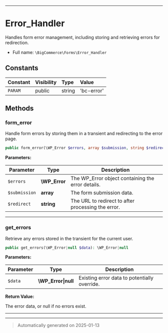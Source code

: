 ***

# Error_Handler

Handles form error management, including storing and retrieving errors for redirection.



* Full name: `\BigCommerce\Forms\Error_Handler`


## Constants

| Constant | Visibility | Type | Value |
|:---------|:-----------|:-----|:------|
|`PARAM`|public|string|&#039;bc-error&#039;|


## Methods


### form_error

Handle form errors by storing them in a transient and redirecting to the error page.

```php
public form_error(\WP_Error $errors, array $submission, string $redirect = &#039;&#039;): void
```








**Parameters:**

| Parameter | Type | Description |
|-----------|------|-------------|
| `$errors` | **\WP_Error** | The WP_Error object containing the error details. |
| `$submission` | **array** | The form submission data. |
| `$redirect` | **string** | The URL to redirect to after processing the error. |





***

### get_errors

Retrieve any errors stored in the transient for the current user.

```php
public get_errors(\WP_Error|null $data): \WP_Error|null
```








**Parameters:**

| Parameter | Type | Description |
|-----------|------|-------------|
| `$data` | **\WP_Error&#124;null** | Existing error data to potentially override. |


**Return Value:**

The error data, or null if no errors exist.




***


***
> Automatically generated on 2025-01-13
